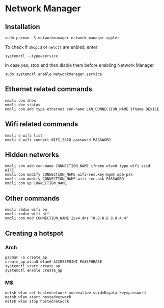 # Network Manager
## Installation
````console
sudo pacman -S networkmanager network-manager-applet
````
To check if ``dhcpcd`` or ``netctl`` are enbled, enter
````console
systemctl --type=service
````
In case yes, stop and then diable them before enabling Network Manager
````console
sudo systemctl enable NetworkManager.service
````
## Ethernet related commands
````console
nmcli con show
nmcli dev status
nmcli con add type ethernet con-name LAN_CONNECTION_NAME ifname DEVICE
````
## Wifi related commands
````console
nmcli d wifi list
nmcli d wifi connect WIFI_SSID password PASSWORD
````
## Hidden networks
````console
nmcli con add con-name CONNECTION_NAME ifname wlan0 type wifi ssid WIFI
nmcli con modify CONNECTION_NAME wifi-sec.key-mgmt wpa-psk
nmcli con modify CONNECTION_NAME wifi-sec.psk PASSWORD
nmcli con up CONNECTION_NAME
````
## Other commands
````console
nmcli radio wifi on
nmcli radio wifi off
nmcli con mod CONNECTION_NAME ipv4.dns "8.8.8.8 8.8.4.4"
````
## Creating a hotspot
### Arch
````console
pacman -S create_ap
create_ap wlan0 wlan0 ACCESSPOINT PASSPHRASE
systemctl start create_ap
systemctl enable create_ap
````
### M$
````console
netsh wlan set hostednetwork mode=allow ssid=Bagala key=password
netsh wlan start hostednetwork
netsh wlan stop hostednetwork
````

